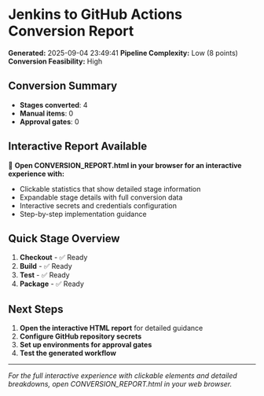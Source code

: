 # Jenkins to GitHub Actions Conversion Report

**Generated:** 2025-09-04 23:49:41
**Pipeline Complexity:** Low (8 points)
**Conversion Feasibility:** High

## Conversion Summary
- **Stages converted**: 4
- **Manual items**: 0
- **Approval gates**: 0

## Interactive Report Available
📱 **Open CONVERSION_REPORT.html in your browser for an interactive experience with:**
- Clickable statistics that show detailed stage information
- Expandable stage details with full conversion data
- Interactive secrets and credentials configuration
- Step-by-step implementation guidance

## Quick Stage Overview

1. **Checkout**  - ✅ Ready
2. **Build**  - ✅ Ready
3. **Test**  - ✅ Ready
4. **Package**  - ✅ Ready

## Next Steps
1. **Open the interactive HTML report** for detailed guidance
2. **Configure GitHub repository secrets**
3. **Set up environments for approval gates**
4. **Test the generated workflow**

---
*For the full interactive experience with clickable elements and detailed breakdowns, open CONVERSION_REPORT.html in your web browser.*
